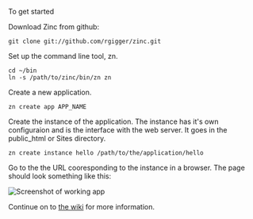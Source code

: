 To get started

Download Zinc from github:

	git clone git://github.com/rgigger/zinc.git

Set up the command line tool, zn.

	cd ~/bin
	ln -s /path/to/zinc/bin/zn zn

Create a new application.

	zn create app APP_NAME

Create the instance of the application. The instance has it's own configuraion and is the
interface with the web server. It goes in the public_html or Sites directory.

	zn create instance hello /path/to/the/application/hello
	
Go to the the URL cooresponding to the instance in a browser. The page should look something like this:

![Screenshot of working app](http://rgigger.github.com/firstscreen.png)

Continue on to [the wiki][1] for more information.

[1]: https://github.com/rgigger/zinc/wiki